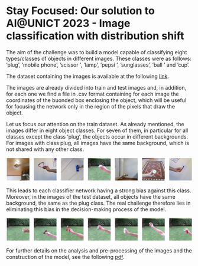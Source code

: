 # Stay Focused: Our solution to AI@UNICT 2023 - Image classification with distribution shift

The aim of the challenge was to build a model capable of classifying eight types/classes of objects in different images. These classes were as follows: ’plug’, ’mobile phone’, ’scissor ’, ’lamp’, ’pepsi ’, ’sunglasses’, ’ball ’ and ’cup’.

The dataset containing the images is available at the following [link](https://www.kaggle.com/competitions/aiunict-2023/data).

The images are already divided into train and test images and, in addition, for each one we find a file in .csv format containing for each image the coordinates of the buonded box enclosing the object, which will be useful for focusing the network only in the region of the pixels that draw the object.

Let us focus our attention on the train dataset. As already mentioned, the images differ in eight object classes. For seven of them, in particular for all classes except the class ’plug’, the objects occur in different backgrounds. For images with class plug, all images have the same background, which is not shared with any other class.

![](Pictures/dataset1.png)

This leads to each classifier network having a strong bias against this class. Moreover, in the images of the test dataset, all objects have the same background, the same as the plug class. The real challenge therefore lies in eliminating this bias in the decision-making process of the model.

![](Pictures/test_dset.png)

For further details on the analysis and pre-processing of the images and the construction of the model, see the following [pdf](KD_homework1.pdf).
